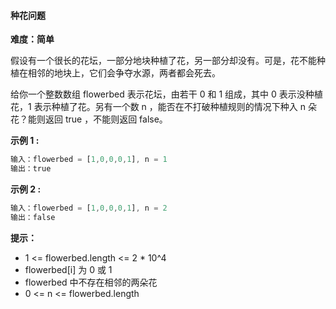 #### 种花问题

**难度：简单**

假设有一个很长的花坛，一部分地块种植了花，另一部分却没有。可是，花不能种植在相邻的地块上，它们会争夺水源，两者都会死去。

给你一个整数数组  flowerbed 表示花坛，由若干 0 和 1 组成，其中 0 表示没种植花，1 表示种植了花。另有一个数 n ，能否在不打破种植规则的情况下种入 n 朵花？能则返回 true ，不能则返回 false。

**示例 1 :**

```js
输入：flowerbed = [1,0,0,0,1], n = 1
输出：true
```

**示例 2 :**

```js
输入：flowerbed = [1,0,0,0,1], n = 2
输出：false
```

**提示：**

- 1 <= flowerbed.length <= 2 * 10^4
- flowerbed[i] 为 0 或 1
- flowerbed 中不存在相邻的两朵花
- 0 <= n <= flowerbed.length
